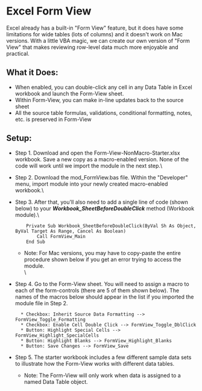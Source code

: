 # Excel Form View
Excel already has a built-in "Form View" feature, but it does have some limitations for wide tables (lots of columns) 
and it doesn't work on Mac versions. With a little VBA magic, we can create our own version of "Form View" that makes
reviewing row-level data much more enjoyable and practical.

## What it Does:
* When enabled, you can double-click any cell in any Data Table in Excel workbook and launch the Form-View sheet.
* Within Form-View, you can make in-line updates back to the source sheet
* All the source table formulas, validations, conditional formatting, notes, etc. is preserved in Form-View

## Setup:
* Step 1. Download and open the Form-View-NonMacro-Starter.xlsx workbook. Save a new copy as a macro-enabled version. None of the code will work until we import the module in the next step.\
* Step 2. Download the mod_FormView.bas file. Within the "Developer" menu, import module into your newly created macro-enabled workbook.\
* Step 3. After that, you'll also need to add a single line of code (shown below) to your ***Workbook_SheetBeforeDoubleClick*** method (Workbook module).\ 
    
    ```
        Private Sub Workbook_SheetBeforeDoubleClick(ByVal Sh As Object, ByVal Target As Range, Cancel As Boolean)
            Call FormView_Main
        End Sub
    ```
  
  * Note: For Mac versions, you may have to copy-paste the entire procedure shown below if you get an error trying to access the module.\
\
* Step 4. Go to the Form-View sheet. You will need to assign a macro to each of the form-controls (there are 5 of them shown below). The names of the macros below should appear in the list if you imported the module file in Step 2.
    
    ```
      * Checkbox: Inherit Source Data Formatting --> FormView_Toggle_Formatting
      * Checkbox: Enable Cell Double Click --> FormView_Toggle_DblClick
      * Button: Highlight Special Cells --> FormView_Highlight_SpecialCells
      * Button: Highlight Blanks --> FormView_Highlight_Blanks
      * Button: Save Changes --> FormView_Save
    ```

* Step 5. The starter workbook includes a few different sample data sets to illustrate how the Form-View works with different data tables.
    * Note: The Form-View will only work when data is assigned to a named Data Table object.
      

  

      
  

